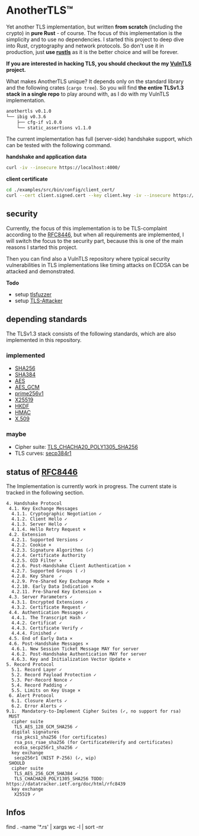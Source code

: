 # AnotherTLS™
Yet another TLS implementation, but written **from scratch** (including the
crypto) in **pure Rust** - of course. The focus of this implementation is the
simplicity and to use no dependencies. I started this project to deep dive into
Rust, cryptography and network protocols. So don't use it in production, just
**use [rustls](https://crates.io/crates/rustls)** as it is the better choice
and will be forever.

**If you are interested in hacking TLS, you should checkout the my
[VulnTLS](https://github.com/otsmr/VulnTLS) project.**

What makes AnotherTLS unique? It depends only on the standard library and the
following crates (`cargo tree`). So you will find **the entire TLSv1.3 stack in a
single repo** to play around with, as I do with my VulnTLS implementation.

```bash
anothertls v0.1.0
└── ibig v0.3.6
    ├── cfg-if v1.0.0
    └── static_assertions v1.1.0
```

The current implementation has full (server-side) handshake support, which can
be tested with the following command.

**handshake and application data**
```bash
curl -iv --insecure https://localhost:4000/
```

**client certificate**
```bash
cd ./examples/src/bin/config/client_cert/
curl --cert client.signed.cert --key client.key -iv --insecure https://localhost:4000/
```

## security
Currently, the focus of this implementation is to be TLS-complaint according to
the [RFC8446](https://datatracker.ietf.org/doc/html/rfc8446), but when all
requirements are implemented, I will switch the focus to the security part,
because this is one of the main reasons I started this project.

Then you can find also a VulnTLS repository where typical security
vulnerabilities in TLS implementations like timing attacks on ECDSA can be
attacked and demonstrated.

**Todo**
- setup [tlsfuzzer](https://github.com/tlsfuzzer/tlsfuzzer)
- setup [TLS-Attacker](https://github.com/tls-attacker/TLS-Attacker)

## depending standards
The TLSv1.3 stack consists of the following standards, which are also
implemented in this repository.

### implemented
- [SHA256](https://datatracker.ietf.org/doc/html/rfc6234)
- [SHA384](https://datatracker.ietf.org/doc/html/rfc6234)
- [AES](https://nvlpubs.nist.gov/nistpubs/FIPS/NIST.FIPS.197.pdf)
- [AES_GCM](https://luca-giuzzi.unibs.it/corsi/Support/papers-cryptography/gcm-spec.pdf)
- [prime256v1](https://github.com/starkbank/ecdsa-python/)
- [X25519](https://martin.kleppmann.com/papers/curve25519.pdf)
- [HKDF](https://www.rfc-editor.org/rfc/rfc5869)
- [HMAC](https://www.rfc-editor.org/rfc/rfc2104)
- [X.509](https://www.rfc-editor.org/rfc/rfc5280#section-4.1)
<!-- ### work in progress -->
### maybe
- Cipher suite: [TLS_CHACHA20_POLY1305_SHA256]()
- TLS curves: [secp384r1]()


## status of [RFC8446](https://datatracker.ietf.org/doc/html/rfc8446)
The Implementation is currently work in progress. The current state is
tracked in the following section.

```
4. Handshake Protocol
 4.1. Key Exchange Messages
  4.1.1. Cryptographic Negotiation ✓
  4.1.2. Client Hello ✓
  4.1.3. Server Hello ✓
  4.1.4. Hello Retry Request ×
 4.2. Extension
  4.2.1. Supported Versions ✓
  4.2.2. Cookie ×
  4.2.3. Signature Algorithms (✓)
  4.2.4. Certificate Authority
  4.2.5. OID Filter ×
  4.2.6. Post-Handshake Client Authentication ×
  4.2.7. Supported Groups ( ✓)
  4.2.8. Key Share  ✓
  4.2.9. Pre-Shared Key Exchange Mode ×
  4.2.10. Early Data Indication ×
  4.2.11. Pre-Shared Key Extension ×
 4.3. Server Parameters ✓
  4.3.1. Encrypted Extensions ✓
  4.3.2. Certificate Request ✓
 4.4. Authentication Messages ✓
  4.4.1. The Transcript Hash ✓
  4.4.2. Certificat ✓
  4.4.3. Certificate Verify ✓
  4.4.4. Finished ✓
 4.5. End of Early Data ×
 4.6. Post-Handshake Messages ×
  4.6.1. New Session Ticket Message MAY for server
  4.6.2. Post-Handshake Authentication MAY for server
  4.6.3. Key and Initialization Vector Update ×
5. Record Protocol
  5.1. Record Layer ✓
  5.2. Record Payload Protection ✓
  5.3. Per-Record Nonce ✓
  5.4. Record Padding ✓
  5.5. Limits on Key Usage ×
 6. Alert Protocol
  6.1. Closure Alerts ✓
  6.2. Error Alerts ✓
9.1.  Mandatory-to-Implement Cipher Suites (✓, no support for rsa)
 MUST
  cipher suite
   TLS_AES_128_GCM_SHA256 ✓
  digital signatures
   rsa_pkcs1_sha256 (for certificates)
   rsa_pss_rsae_sha256 (for CertificateVerify and certificates)
   ecdsa_secp256r1_sha256 ✓
  key exchange
   secp256r1 (NIST P-256) (✓, wip)
 SHOULD
  cipher suite
   TLS_AES_256_GCM_SHA384 ✓
   TLS_CHACHA20_POLY1305_SHA256 TODO: https://datatracker.ietf.org/doc/html/rfc8439
  key exchange
   X25519 ✓
```


## Infos
find . -name '*.rs' | xargs wc -l | sort -nr
